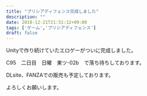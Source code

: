 ```yaml
---
title: "プリシアディフェンス完成しました"
description: ""
date: 2018-12-21T21:51:12+09:00
tags: ['ゲーム','プリシアディフェンス']
draft: false
---
```


<!--more-->

Unityで作り続けていたエロゲーがついに完成しました。

C95　二日目　日曜　東ツ-02b　で落ち待ちしております。

DLsite、FANZAでの販売も予定しております。

よろしくお願いします。

